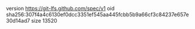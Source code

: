 version https://git-lfs.github.com/spec/v1
oid sha256:307f4a4c6130ef0dcc3351ef545aa445fcbb5b9a66cf3c84237e657e30d14ad7
size 13520

